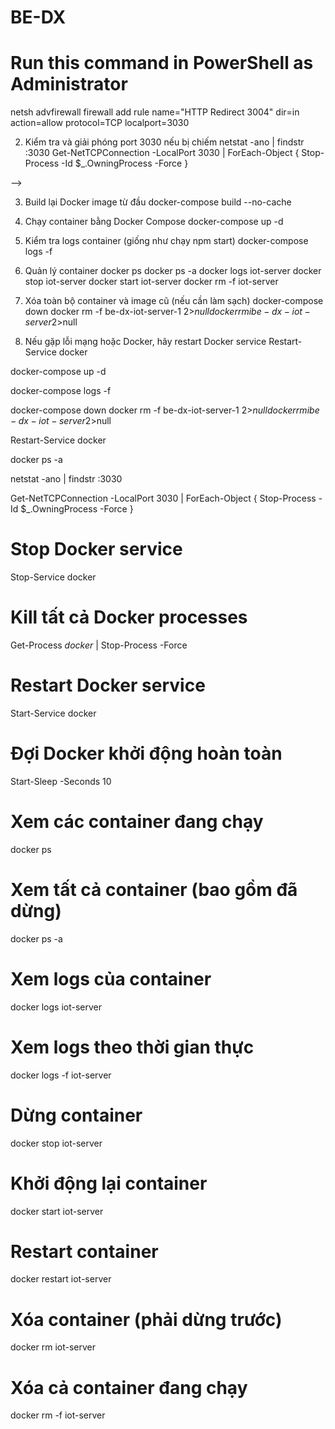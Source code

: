 # BE-DX
# Run this command in PowerShell as Administrator
<!-- 	Mở PORT -->
netsh advfirewall firewall add rule name="HTTP Redirect 3004" dir=in action=allow protocol=TCP localport=3030


2. Kiểm tra và giải phóng port 3030 nếu bị chiếm
netstat -ano | findstr :3030
Get-NetTCPConnection -LocalPort 3030 | ForEach-Object { Stop-Process -Id $_.OwningProcess -Force }

<!-- #Reload nginx
.\nginx.exe -s reload
<!-- #Chạy nginx -->
<!-- .\nginx.exe
#start pm2
pm2 stop index.js --name "iot-server" --> -->

3. Build lại Docker image từ đầu
docker-compose build --no-cache

4. Chạy container bằng Docker Compose
docker-compose up -d

5. Kiểm tra logs container (giống như chạy npm start)
docker-compose logs -f

6. Quản lý container
docker ps
docker ps -a
docker logs iot-server
docker stop iot-server
docker start iot-server
docker rm -f iot-server

7. Xóa toàn bộ container và image cũ (nếu cần làm sạch)
docker-compose down
docker rm -f be-dx-iot-server-1 2>$null
docker rmi be-dx-iot-server 2>$null

8. Nếu gặp lỗi mạng hoặc Docker, hãy restart Docker service
Restart-Service docker




<!-- dữ liệu test dưới nhé  -->



<!-- chạy docker nhé  -->
docker-compose up -d
<!-- #check log nhé như là chạy npm start  -->
docker-compose logs -f 

<!-- Xóa toàn bộ container và image cũ -->
docker-compose down
docker rm -f be-dx-iot-server-1 2>$null
docker rmi be-dx-iot-server 2>$null

<!-- # Restart Docker service -->
Restart-Service docker
<!-- kiểm tra trạng thái của container -->
docker ps -a

<!-- # Xem process nào chiếm port 3030 -->
netstat -ano | findstr :3030

<!-- # Kill tất cả process chiếm port 3030 -->
Get-NetTCPConnection -LocalPort 3030 | ForEach-Object { Stop-Process -Id $_.OwningProcess -Force }


<!-- 1. Restart Docker Service Hoàn Toàn -->
# Stop Docker service
Stop-Service docker

# Kill tất cả Docker processes
Get-Process *docker* | Stop-Process -Force

# Restart Docker service
Start-Service docker

# Đợi Docker khởi động hoàn toàn
Start-Sleep -Seconds 10

<!-- quản lý docker  -->

# Xem các container đang chạy
docker ps

# Xem tất cả container (bao gồm đã dừng)
docker ps -a

# Xem logs của container
docker logs iot-server

# Xem logs theo thời gian thực
docker logs -f iot-server

# Dừng container
docker stop iot-server

# Khởi động lại container
docker start iot-server

# Restart container
docker restart iot-server

# Xóa container (phải dừng trước)
docker rm iot-server

# Xóa cả container đang chạy
docker rm -f iot-server